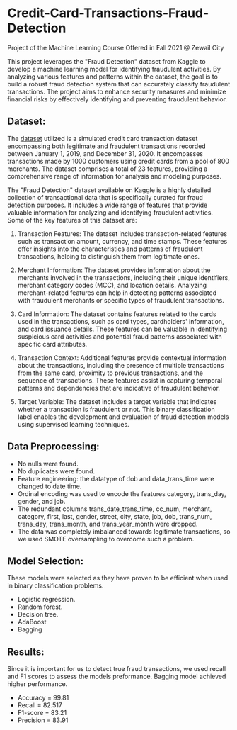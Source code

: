 # Credit-Card-Transactions-Fraud-Detection
Project of the Machine Learning Course Offered in Fall 2021 @ Zewail City

This project leverages the "Fraud Detection" dataset from Kaggle to develop a machine learning model for identifying fraudulent activities. By analyzing various features and patterns within the dataset, the goal is to build a robust fraud detection system that can accurately classify fraudulent transactions. The project aims to enhance security measures and minimize financial risks by effectively identifying and preventing fraudulent behavior.




## Dataset:

The [dataset](https://www.kaggle.com/datasets/kartik2112/fraud-detection) utilized is a simulated credit card transaction dataset encompassing both legitimate and fraudulent transactions recorded between January 1, 2019, and December 31, 2020. It encompasses transactions made by 1000 customers using credit cards from a pool of 800 merchants. The dataset comprises a total of 23 features, providing a comprehensive range of information for analysis and modeling purposes.

The "Fraud Detection" dataset available on Kaggle is a highly detailed collection of transactional data that is specifically curated for fraud detection purposes. It includes a wide range of features that provide valuable information for analyzing and identifying fraudulent activities. Some of the key features of this dataset are:

1. Transaction Features: The dataset includes transaction-related features such as transaction amount, currency, and time stamps. These features offer insights into the characteristics and patterns of fraudulent transactions, helping to distinguish them from legitimate ones.

2. Merchant Information: The dataset provides information about the merchants involved in the transactions, including their unique identifiers, merchant category codes (MCC), and location details. Analyzing merchant-related features can help in detecting patterns associated with fraudulent merchants or specific types of fraudulent transactions.

3. Card Information: The dataset contains features related to the cards used in the transactions, such as card types, cardholders' information, and card issuance details. These features can be valuable in identifying suspicious card activities and potential fraud patterns associated with specific card attributes.

4. Transaction Context: Additional features provide contextual information about the transactions, including the presence of multiple transactions from the same card, proximity to previous transactions, and the sequence of transactions. These features assist in capturing temporal patterns and dependencies that are indicative of fraudulent behavior.

5. Target Variable: The dataset includes a target variable that indicates whether a transaction is fraudulent or not. This binary classification label enables the development and evaluation of fraud detection models using supervised learning techniques.


## Data Preprocessing: 

* No nulls were found.
* No duplicates were found.
* Feature engineering: the datatype of dob and data_trans_time were changed to date time.
* Ordinal encoding was used to encode the features category, trans_day, gender, and job.
* The redundant columns trans_date_trans_time, cc_num, merchant, category, first, last, gender, street, city, state, job, dob, trans_num, trans_day, trans_month, and trans_year_month were dropped.
* The data was completely imbalanced towards legitimate transactions, so we used SMOTE oversampling to overcome such a problem.

## Model Selection:

These models were selected as they have proven to be efficient when used in binary classification problems.

* Logistic regression.
* Random forest.
* Decision tree.
* AdaBoost
* Bagging

## Results:

Since it is important for us to detect true fraud transactions, we used recall and F1 scores to assess the models preformance. Bagging model achieved higher performance.

- Accuracy = 99.81
- Recall = 82.517
- F1-score = 83.21
- Precision = 83.91
